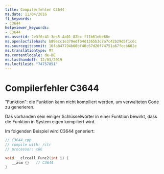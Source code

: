 ```yaml
---
title: Compilerfehler C3644
ms.date: 11/04/2016
f1_keywords:
- C3644
helpviewer_keywords:
- C3644
ms.assetid: 2e3f6c41-3ec5-4a01-82bc-f11b61ebe68e
ms.openlocfilehash: b89ecc1e370edfb4d1365b3c7a7c42b29d5f1c6c
ms.sourcegitcommit: 16fa847794b60bf40c67d20f74751a67fccb602e
ms.translationtype: MT
ms.contentlocale: de-DE
ms.lasthandoff: 12/03/2019
ms.locfileid: "74757851"
---
```

# <a name="compiler-error-c3644"></a>Compilerfehler C3644

"Funktion": die Funktion kann nicht kompiliert werden, um verwalteten Code zu generieren.

Das vorhanden sein einiger Schlüsselwörter in einer Funktion bewirkt, dass die Funktion in System eigen kompiliert wird.

Im folgenden Beispiel wird C3644 generiert:

```cpp
// C3644.cpp
// compile with: /clr
// processor: x86

void __clrcall Func2(int i) {
   __asm {}   // C3644
}
```
